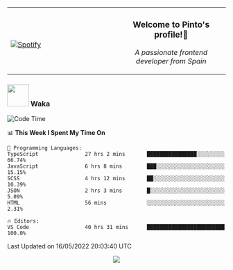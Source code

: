 <table width="100%" align="center"> 
  <tr>
  <td width="50%">
      
&nbsp; <br> [![Spotify](https://novatorem-zeta-rust.vercel.app/api/spotify)](https://open.spotify.com/user/novatorem-zeta-rust)

  </td>
  <td width="50%">
    <h3 align="center">Welcome to Pinto's profile!👋</h3>
    <p align="center"><em>A passionate frontend developer from Spain</em></p>
  </td>
  </table>

### <img src="https://media.giphy.com/media/VgCDAzcKvsR6OM0uWg/giphy.gif" width="50"> Waka

  <!--START_SECTION:waka-->
![Code Time](http://img.shields.io/badge/Code%20Time-373%20hrs%2029%20mins-blue)

📊 **This Week I Spent My Time On** 

```text
💬 Programming Languages: 
TypeScript               27 hrs 2 mins       ████████████████░░░░░░░░░   66.74% 
JavaScript               6 hrs 8 mins        ███░░░░░░░░░░░░░░░░░░░░░░   15.15% 
SCSS                     4 hrs 12 mins       ██░░░░░░░░░░░░░░░░░░░░░░░   10.39% 
JSON                     2 hrs 3 mins        █░░░░░░░░░░░░░░░░░░░░░░░░   5.09% 
HTML                     56 mins             ░░░░░░░░░░░░░░░░░░░░░░░░░   2.31%

🔥 Editors: 
VS Code                  40 hrs 31 mins      █████████████████████████   100.0%

```


 Last Updated on 16/05/2022 20:03:40 UTC
<!--END_SECTION:waka-->

<div align="center">
<img src="https://github-readme-stats-gilt-tau.vercel.app/api/top-langs/?username=pinto-hub&layout=compact&theme=dracula" />
</div>
